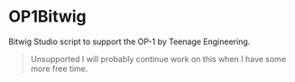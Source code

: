 OP1Bitwig
==============

Bitwig Studio script to support the OP-1 by Teenage Engineering.


> Unsupported
> I will probably continue work on this when I have some more free time.
